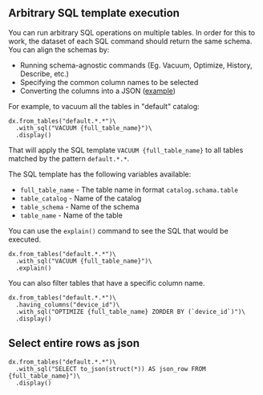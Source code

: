 
## Arbitrary SQL template execution

You can run arbitrary SQL operations on multiple tables. In order for this to work, the dataset of each SQL command should return the same schema. You can align the schemas by:
* Running schema-agnostic commands (Eg. Vacuum, Optimize, History, Describe, etc.)
* Specifying the common column names to be selected
* Converting the columns into a JSON ([example](#select-entire-rows-as-json))

For example, to vacuum all the tables in "default" catalog:

```
dx.from_tables("default.*.*")\
  .with_sql("VACUUM {full_table_name}")\
  .display()
```

That will apply the SQL template `VACUUM {full_table_name}` to all tables matched by the pattern `default.*.*`.

The SQL template has the following variables available:
* `full_table_name` - The table name in format `catalog.schama.table`
* `table_catalog` - Name of the catalog
* `table_schema` - Name of the schema
* `table_name` - Name of the table

You can use the `explain()` command to see the SQL that would be executed.

```
dx.from_tables("default.*.*")\
  .with_sql("VACUUM {full_table_name}")\
  .explain()
```

You can also filter tables that have a specific column name. 

```
dx.from_tables("default.*.*")\
  .having_columns("device_id")\
  .with_sql("OPTIMIZE {full_table_name} ZORDER BY (`device_id`)")\
  .display()
```

## Select entire rows as json

```
dx.from_tables("default.*.*")\
  .with_sql("SELECT to_json(struct(*)) AS json_row FROM {full_table_name}")\
  .display()
```